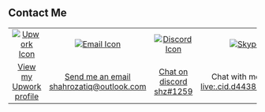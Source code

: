 ## Contact Me

<table>
  <tr>
    <td align="center"><a href="https://www.upwork.com/freelancers/~01c437b099d917194b" title="View my Upwork profile"><img src="https://img.icons8.com/external-tal-revivo-shadow-tal-revivo/48/null/external-upwork-a-global-freelancing-platform-where-professionals-connect-and-collaborate-remotely-logo-shadow-tal-revivo.png" alt="Upwork Icon"/></a></td>
    <td align="center"><a href="mailto:shahrozatiq@outlook.com" title="Send me an email"><img src="https://img.icons8.com/fluent/48/000000/email-open.png" alt="Email Icon"/></a></td>
    <td align="center"><a href="#" title="Join my Discord server"><img src="https://img.icons8.com/color/48/000000/discord-new-logo.png" alt="Discord Icon"/></a></td>
    <td align="center"><a href="skype:live:.cid.d443850fdc6504ea?chat" title="Chat with me on Skype"><img src="https://img.icons8.com/color/48/000000/skype--v1.png" alt="Skype Icon"/></a></td>
    <td align="center"><a href="https://www.linkedin.com/in/shahroz-atiq-73335b270/" title="Connect with me on LinkedIn"><img src="https://img.icons8.com/color/48/000000/linkedin.png" alt="LinkedIn Icon"/></a></td>
  </tr>
  <tr>
    <td align="center"><a href="https://www.upwork.com/freelancers/~01c437b099d917194b">View my Upwork profile</a></td>
    <td align="center"><a href="mailto:shahrozatiq@outlook.com">Send me an email</br>shahrozatiq@outlook.com</a></td>
    <td align="center"><a href="#">Chat on discord</br>shz#1259</a></td>
    <td align="center">Chat with me on Skype<a href="skype:live:.cid.d443850fdc6504ea?chat"></br>live:.cid.d443850fdc6504ea</a></td>
    <td align="center"><a href="https://www.linkedin.com/in/shahroz-atiq/">Connect with me on LinkedIn</a></td>
  </tr>
</table>
